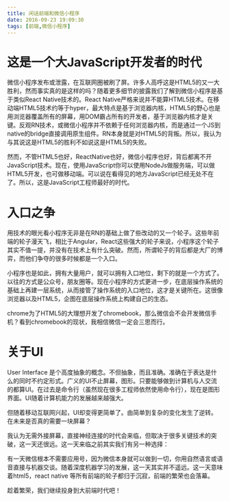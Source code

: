 ```yaml
---
title: 闲话前端和微信小程序
date: 2016-09-23 19:09:30
tags: [前端,微信小程序]
---
```



# 这是一个大JavaScript开发者的时代

微信小程序发布或泄露，在互联网圈被刷了屏。许多人高呼这是HTML5的又一大胜利，然而事实真的是这样的吗？随着更多细节的披露我们了解到微信小程序是基于类似React Native技术的。React Native严格来说并不能算HTML5技术。在移动端HTML5技术约等于hyper，最大特点是基于浏览器内核，HTML5的野心也是用浏览器覆盖所有的屏幕，用DOM霸占所有的开发者，基于浏览器内核才是关键。反观RN技术，或微信小程序并不依赖于任何浏览器内核，而是通过一个JS到native的bridge直接调用原生组件。RN本身就是对HTML5的背叛。所以，我认为与其说这是HTML5的胜利不如说这是HTML5的失败。 

然而，不管HTML5也好，ReactNative也好，微信小程序也好，背后都离不开JavaScript技术。现在，使用JavaScript你可以使用NodeJs做服务端，可以做HTML5开发，也可做移动端。可以说在看得见的地方JavaScript已经无处不在了。所以，这是JavaScript工程师最好的时代。

# 入口之争

用技术的眼光看小程序无非是在RN的基础上做了些改动的又一个轮子。这些年前端的轮子漫天飞，相比于Angular，React这些强大的轮子来说，小程序这个轮子其实不值一提，并没有在技术上有什么突破。然而，所谓轮子的背后都是大厂的博弈，而他们争夺的很多时候都是一个入口。

小程序也是如此，拥有大量用户，就可以拥有入口地位，剩下的就是一个方式了。以往的方式是公众号，朋友圈等。现在小程序的方式更进一步，在底层操作系统的基础上再建一层系统，从而接管了操作系统的入口地位，这才是关键所在。这很像浏览器以及HTML5，企图在底层操作系统上构建自己的生态。

chrome为了HTML5的大理想开发了chromebook，那么微信会不会开发微信手机？看到chromebook的现状，我相信微信一定会三思而行。

# 关于UI

User Interface 是个高度抽象的概念。不但抽象，而且准确。准确在于表达是什么的同时不约定形式。广义的UI不止屏幕，图形。只要能够做到计算机与人交流的都算UI。在过去是命令行（虽然现在很多工程师依然使用命令行），现在是图形界面。UI随着计算机能力的发展越来越强大。

但随着移动互联网兴起，UI却变得更简单了。由简单到复杂的变化发生了逆转。在未来是否真的需要一块屏幕？

我认为无需外接屏幕，直接神经连接的时代会来临，但取决于很多关键技术的突破，这一天还很远。这一天来临之前其实我们有另一种选择：

有一天微信根本不需要应用号，因为微信本身就可以做到一切，你用自然语言或语音直接与机器交谈。随着深度机器学习的发展，这一天其实并不遥远。这一天意味着html5，react native 等所有前端的轮子都归于沉寂，前端的繁荣也会落幕。

趁着繁荣，我们继续投身到大前端时代吧！


